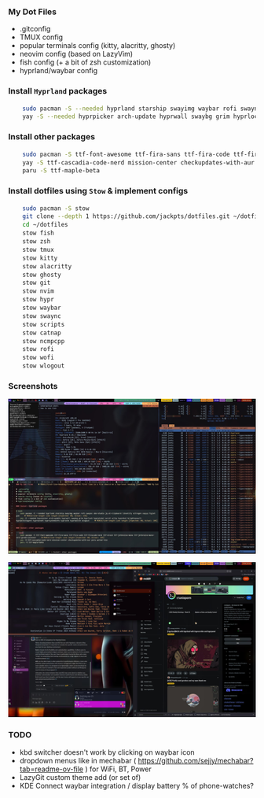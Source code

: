 ### My Dot Files

- .gitconfig
- TMUX config
- popular terminals config (kitty, alacritty, ghosty)
- neovim config (based on LazyVim)
- fish config (+ a bit of zsh customization)
- hyprland/waybar config

### Install `Hyprland` packages

```bash
    sudo pacman -S --needed hyprland starship swayimg waybar rofi swaync obs-studio jq wl-clipboard libnotify nitrogen copyq figlet gum
    yay -S --needed hyprpicker arch-update hyprwall swaybg grim hyprlock hyprpicker scrot xclip hyprshot brightnessctl hyprpolkitagent hyprsunset hyprsysteminfo hypridle hyprswitch wlogout
```

### Install other packages

```bash
    sudo pacman -S ttf-font-awesome ttf-fira-sans ttf-fira-code ttf-firacode-nerd ttf-droid ttf-jetbrains-mono ttf-jetbrains-mono-nerd gnome-calendar mpd ncmpcpp
    yay -S ttf-cascadia-code-nerd mission-center checkupdates-with-aur paru walker-bin
    paru -S ttf-maple-beta

```

### Install dotfiles using `Stow` & implement configs

```bash
    sudo pacman -S stow
    git clone --depth 1 https://github.com/jackpts/dotfiles.git ~/dotfiles
    cd ~/dotfiles
    stow fish
    stow zsh
    stow tmux
    stow kitty
    stow alacritty
    stow ghosty
    stow git
    stow nvim
    stow hypr
    stow waybar
    stow swaync
    stow scripts
    stow catnap
    stow ncmpcpp
    stow rofi
    stow wofi
    stow wlogout
```

### Screenshots

![image](assets/2025-01-13-171759_hyprshot.jpg)

![image](assets/2025-01-13-173201_hyprshot.jpg)

### TODO

- kbd switcher doesn't work by clicking on waybar icon
- dropdown menus like in mechabar ( <https://github.com/sejjy/mechabar?tab=readme-ov-file> ) for WiFi, BT, Power
- LazyGit custom theme add (or set of)
- KDE Connect waybar integration / display battery % of phone-watches?
